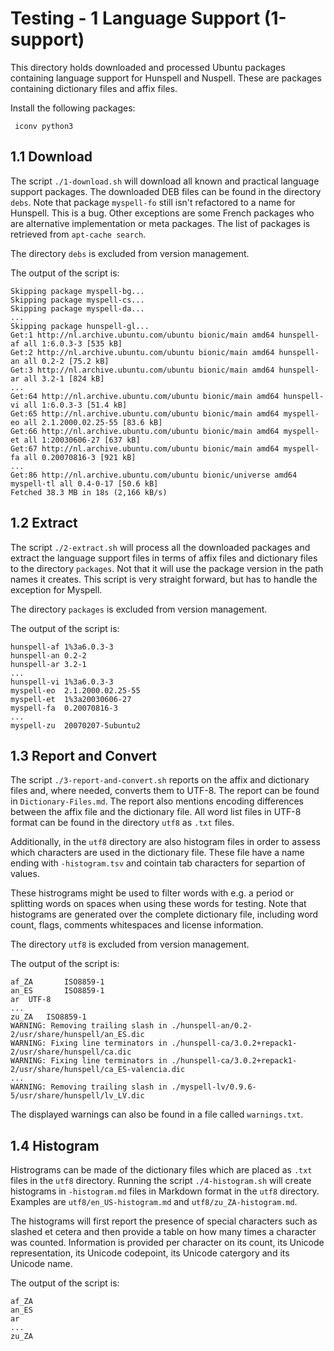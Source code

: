 # Testing - 1 Language Support (1-support)

This directory holds downloaded and processed Ubuntu packages containing language support for Hunspell and Nuspell. These are packages containing dictionary files and affix files.

Install the following packages:

     iconv python3


## 1.1 Download

The script `./1-download.sh` will download all known and practical language support packages. The downloaded DEB files can be found in the directory `debs`. Note that package `myspell-fo` still isn't refactored to a name for Hunspell. This is a bug. Other exceptions are some French packages who are alternative implementation or meta packages. The list of packages is retrieved from `apt-cache search`.

The directory `debs` is excluded from version management.

The output of the script is:

    Skipping package myspell-bg...
    Skipping package myspell-cs...
    Skipping package myspell-da...
    ...
    Skipping package hunspell-gl...
    Get:1 http://nl.archive.ubuntu.com/ubuntu bionic/main amd64 hunspell-af all 1:6.0.3-3 [535 kB]
    Get:2 http://nl.archive.ubuntu.com/ubuntu bionic/main amd64 hunspell-an all 0.2-2 [75.2 kB]
    Get:3 http://nl.archive.ubuntu.com/ubuntu bionic/main amd64 hunspell-ar all 3.2-1 [824 kB]
    ...
    Get:64 http://nl.archive.ubuntu.com/ubuntu bionic/main amd64 hunspell-vi all 1:6.0.3-3 [51.4 kB]
    Get:65 http://nl.archive.ubuntu.com/ubuntu bionic/main amd64 myspell-eo all 2.1.2000.02.25-55 [83.6 kB]
    Get:66 http://nl.archive.ubuntu.com/ubuntu bionic/main amd64 myspell-et all 1:20030606-27 [637 kB]
    Get:67 http://nl.archive.ubuntu.com/ubuntu bionic/main amd64 myspell-fa all 0.20070816-3 [921 kB]
    ...
    Get:86 http://nl.archive.ubuntu.com/ubuntu bionic/universe amd64 myspell-tl all 0.4-0-17 [50.6 kB]
    Fetched 38.3 MB in 18s (2,166 kB/s)


## 1.2 Extract

The script `./2-extract.sh` will process all the downloaded packages and extract the language support files in terms of affix files and dictionary files to the directory `packages`. Not that it will use the package version in the path names it creates. This script is very straight forward, but has to handle the exception for Myspell.

The directory `packages` is excluded from version management.

The output of the script is:

    hunspell-af 1%3a6.0.3-3
    hunspell-an 0.2-2
    hunspell-ar 3.2-1
    ...
    hunspell-vi 1%3a6.0.3-3
    myspell-eo  2.1.2000.02.25-55
    myspell-et  1%3a20030606-27
    myspell-fa  0.20070816-3
    ...
    myspell-zu  20070207-5ubuntu2


## 1.3 Report and Convert

The script `./3-report-and-convert.sh` reports on the affix and dictionary files and, where needed, converts them to UTF-8. The report can be found in `Dictionary-Files.md`. The report also mentions encoding differences between the affix file and the dictionary file. All word list files in UTF-8 format can be found in the directory `utf8` as `.txt` files.

Additionally, in the `utf8` directory are also histogram files in order to assess which characters are used in the dictionary file. These file have a name ending with `-histogram.tsv` and cointain tab characters for separtion of values.

These histrograms might be used to filter words with e.g. a period or splitting words on spaces when using these words for testing. Note that histograms are generated over the complete dictionary file, including word count, flags, comments whitespaces and license information.

The directory `utf8` is excluded from version management.

The output of the script is:

    af_ZA       ISO8859-1
    an_ES       ISO8859-1
    ar  UTF-8
    ...
    zu_ZA	ISO8859-1
    WARNING: Removing trailing slash in ./hunspell-an/0.2-2/usr/share/hunspell/an_ES.dic
    WARNING: Fixing line terminators in ./hunspell-ca/3.0.2+repack1-2/usr/share/hunspell/ca.dic
    WARNING: Fixing line terminators in ./hunspell-ca/3.0.2+repack1-2/usr/share/hunspell/ca_ES-valencia.dic
    ...
    WARNING: Removing trailing slash in ./myspell-lv/0.9.6-5/usr/share/hunspell/lv_LV.dic

The displayed warnings can also be found in a file called `warnings.txt`.


## 1.4 Histogram

Histrograms can be made of the dictionary files which are placed as `.txt` files in the `utf8` directory. Running the script `./4-histogram.sh` will create histograms in `-histogram.md` files in Markdown format in the `utf8` directory. Examples are `utf8/en_US-histogram.md` and `utf8/zu_ZA-histogram.md`.

The histograms will first report the presence of special characters such as slashed et cetera and then provide a table on how many times a character was counted. Information is provided per character on its count, its Unicode representation, its Unicode codepoint, its Unicode catergory and its Unicode name.

The output of the script is:

    af_ZA
    an_ES
    ar
    ...
    zu_ZA
